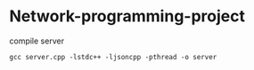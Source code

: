 # Network-programming-project
compile server

``gcc server.cpp -lstdc++ -ljsoncpp -pthread -o server``